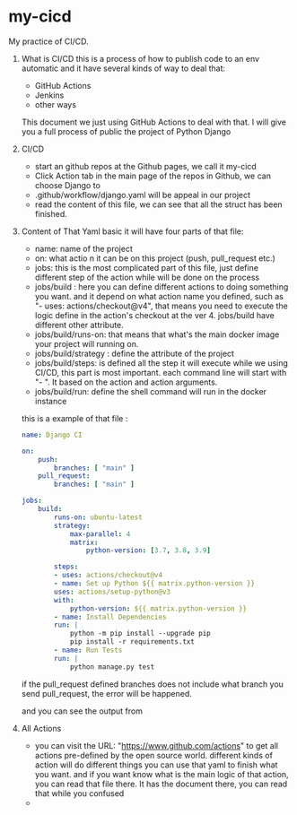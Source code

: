 # my-cicd

My practice of CI/CD.

1. What is CI/CD
    this is a process of how to publish code to an env automatic and it have several kinds of way to deal that:
    * GitHub Actions
    * Jenkins
    * other ways

    This document we just using GitHub Actions to deal with that. I will give you a full process of public the project of Python Django

2. CI/CD
    * start an github repos at the Github pages, we call it my-cicd
    * Click Action tab in the main page of the repos in Github, we can choose Django to
    * .github/workflow/django.yaml will be appeal in our project
    * read the content of this file, we can see that all the struct has been finished.

3. Content of That Yaml
    basic it will have four parts of that file:
    * name: name of the project
    * on: what actio    n it can be on this project (push, pull_request etc.)
    * jobs: this is the most complicated part of this file, just define different step of the action while will be done on the process
    * jobs/build : here you can define different actions to doing something you want. and it depend on what action name you defined, such as "- uses: actions/checkout@v4", that means you need to execute the logic define in the action's checkout at the ver 4. jobs/build have different other attribute.
    * jobs/build/runs-on: that means that what's the main docker image your project will running on.
    * jobs/build/strategy : define the attribute of the project
    * jobs/build/steps: is defined all the step it will execute while we using CI/CD, this part is most important. each command line will start with "- ". It based on the action and action arguments.
    * jobs/build/run: define the shell command will run in the docker instance

    this is a example of that file :

    ```yaml
    name: Django CI

    on:
        push:
            branches: [ "main" ]
        pull_request:
            branches: [ "main" ]

    jobs:
        build:
            runs-on: ubuntu-latest
            strategy:
                max-parallel: 4
                matrix:
                    python-version: [3.7, 3.8, 3.9]

            steps:
            - uses: actions/checkout@v4
            - name: Set up Python ${{ matrix.python-version }}
            uses: actions/setup-python@v3
            with:
                python-version: ${{ matrix.python-version }}
            - name: Install Dependencies
            run: |
                python -m pip install --upgrade pip
                pip install -r requirements.txt
            - name: Run Tests
            run: |
                python manage.py test

    ```

    if the pull_request defined branches does not include what branch you send pull_request, the error will be happened.

    and you can see the output from 

4. All Actions
    * you can visit the URL: "https://www.github.com/actions" to get all actions pre-defined by the open source world.
    different kinds of action will do different things you can use that yaml to finish what you want. and if you want know what is the main logic of that action, you can read that file there.
    It has the document there, you can read that while you confused
    * 